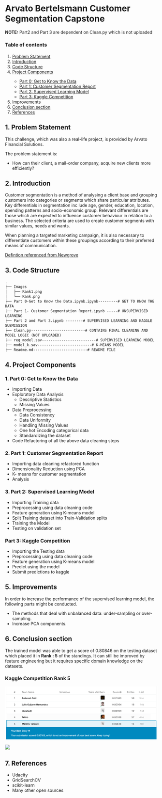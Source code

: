 # Arvato Bertelsmann Customer Segmentation Capstone
 
**NOTE:** Part2 and Part 3 are dependent on Clean.py which is not uploaded

### Table of contents

<div class="alert alert-block alert-info" style="margin-top: 20px">
    <ol>
        <li><a href="#ref1">Problem Statement </a></li>
        <li><a href="#ref1">Introduction </a></li>
        <li><a href="#ref1">Code Structure</a></li>
        <li><a href="#ref1">Project Components</a></li>
                <ul>
         <li><a href="#ref3">Part 0: Get to Know the Data</a></li>
        <li><a href="#ref4">Part 1: Customer Segmentation Report</a></li>
        <li><a href="#ref4">Part 2: Supervised Learning Model</a></li>
        <li><a href="#ref4">Part 3: Kaggle Competition</a></li>
        </ul>
        <li><a href="#ref2">Improvements</a></li>
        <li><a href="#ref9">Conclusion section</a></li>
        <li><a href="#ref9">References</a></li>
    </ol>
</div>

## 1. Problem Statement
This challenge, which was also a real-life project, is provided by Arvato Financial Solutions. 

The problem statement is:
- How can their client, a mail-order company, acquire new clients more efficiently?

## 2. Introduction
Customer segmentation is a method of analysing a client base and grouping customers into categories or segments which share particular attributes. Key differentials in segmentation inc
lude age, gender, education, location, spending patterns and socio-economic group. Relevant differentials are those which are expected to influence customer behaviour in relation to a business. The selected criteria are used to create customer segments with similar values, needs and wants.

When planning a targeted marketing campaign, it is also necessary to differentiate customers within these groupings according to their preferred means of communication.

<a href='https://newgrove.com/an-introduction-to-customer-segmentation/
'>Defintion referenced from Newgrove</a>

## 3. Code Structure
```
.
├── Images
│   ├── Rank1.png
│   └── Rank.png
├── Part 0-Get to Know the Data.ipynb.ipynb---------# GET TO KNOW THE DATA
├── Part 1- Customer Segmentation Report.ipynb -----# UNSUPERVISED LEARNING
├── Part 2 and Part 3.ipynb --------# SUPERVISED LEARNING AND KAGGLE SUBMISSION
├── Clean.py-------------------------# CONTAINS FINAL CLEANING AND MODEL LOGIC (NOT UPLOADED)
├── reg_model.sav-------------------------# SUPERVISED LEARNING MODEL
├── model_k.sav-------------------------# K-MEANS MODEL
├── Readme.md-------------------------# README FILE

```

## 4. Project Components

### 1. Part 0: Get to Know the Data
- Importing Data
- Exploratory Data Analysis
    - Descriptive Statistics
    - Missing Values
- Data Preprocessing
    - Data Consistency
    - Data Uniformity
    - Handling Missing Values
    - One hot Encoding categorical data
    - Standardizing the dataset
- Code Refactoring of all the above data cleaning steps

### 2. Part 1: Customer Segmentation Report

- Importing data cleaning refactored  function
- Dimensionality Reduction using PCA
- K- means for customer segmentation
- Analysis

### 3. Part 2: Supervised Learning Model
- Importing Training data
- Preprocessing using data cleaning code
- Feature generation using K-means model
- Split Training dataset into Train-Validation splits
- Training the Model
- Testing on validation set

### Part 3: Kaggle Competition
- Importing the Testing data
- Preprocessing using data cleaning code
- Feature generation using K-means model
- Predict using the model
- Submit predictions to kaggle

## 5. Improvements
In order to increase the performance of the supervised learning model, the following parts might be conducted.
- The methods that deal with unbalanced data: under-sampling or over- sampling.
- Increase PCA components.


## 6. Conclusion section
The trained model was able to get a score of 0.80846 on the testing dataset which placed it in **Rank : 5** of the standings. It can still be improved by feature engineering but it requires specific domain knowledge on the datasets.

### Kaggle Competition Rank 5
<img src='Images/Rank1.png'><img>

<img src='Images/Rank
.png'><img>

## 7. References

- Udacity
- GridSearchCV
- scikit-learn
- Many other open sources